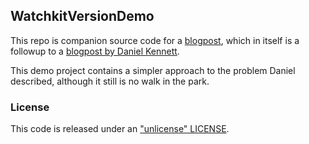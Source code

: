 ## WatchkitVersionDemo  

This repo is companion source code for a [blogpost](http://blog.inferis.org/blog/2015/05/11/watchkit-app-versions/), which in itself is a followup to a [blogpost by Daniel Kennett](http://ikennd.ac/blog/2015/05/build-time-cfbundleversion-values-in-watchkit-apps/).

This demo project contains a simpler approach to the problem Daniel described, although it still is no walk in the park.

### License

This code is released under an ["unlicense" LICENSE](LICENSE).
